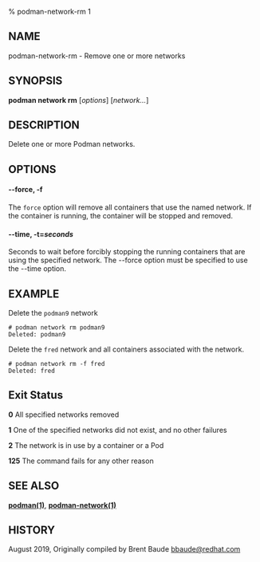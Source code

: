 % podman-network-rm 1

## NAME

podman\-network\-rm - Remove one or more networks

## SYNOPSIS

**podman network rm** [*options*] [*network...*]

## DESCRIPTION

Delete one or more Podman networks.

## OPTIONS

#### **--force**, **-f**

The `force` option will remove all containers that use the named network. If the container is
running, the container will be stopped and removed.

#### **--time**, **-t**=_seconds_

Seconds to wait before forcibly stopping the running containers that are using the specified network. The --force option must be specified to use the --time option.

## EXAMPLE

Delete the `podman9` network

```
# podman network rm podman9
Deleted: podman9
```

Delete the `fred` network and all containers associated with the network.

```
# podman network rm -f fred
Deleted: fred
```

## Exit Status

**0** All specified networks removed

**1** One of the specified networks did not exist, and no other failures

**2** The network is in use by a container or a Pod

**125** The command fails for any other reason

## SEE ALSO

**[podman(1)](podman.md)**, **[podman-network(1)](podman-network/podman-network.md)**

## HISTORY

August 2019, Originally compiled by Brent Baude <bbaude@redhat.com>
